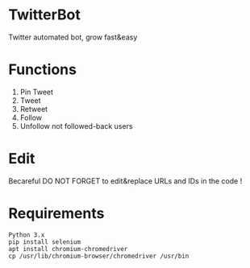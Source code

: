 # TwitterBot
Twitter automated bot, grow fast&easy
# Functions
1. Pin Tweet
2. Tweet
3. Retweet
4. Follow
5. Unfollow not followed-back users
# Edit
Becareful DO NOT FORGET to edit&replace URLs and IDs in the code !
# Requirements
```
Python 3.x
pip install selenium
apt install chromium-chromedriver
cp /usr/lib/chromium-browser/chromedriver /usr/bin
```
